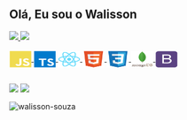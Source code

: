 ## Olá, Eu sou o Walisson
<div>
  <a href="https://github.com/walisson27">
  <img height="180em" src="https://github-readme-stats.vercel.app/api?username=walisson27&show_icons=true&theme=dark&include_all_commits=true&count_private=true"/>
  <img height="180em" src="https://github-readme-stats.vercel.app/api/top-langs/?username=walisson27&layout=compact&langs_count=16&theme=dark"/>
</div>
<div style="display: inline_block"><br>
  <img align="center" alt="ws-Js" height="30" width="40" src="https://raw.githubusercontent.com/devicons/devicon/master/icons/javascript/javascript-plain.svg">
  <img align="center" alt="ws-Ts" height="30" width="40" src="https://raw.githubusercontent.com/devicons/devicon/master/icons/typescript/typescript-plain.svg">
  <img align="center" alt="ws-React" height="30" width="40" src="https://raw.githubusercontent.com/devicons/devicon/master/icons/react/react-original.svg">
  <img align="center" alt="ws-HTML" height="30" width="40" src="https://raw.githubusercontent.com/devicons/devicon/master/icons/html5/html5-original.svg">
  <img align="center" alt="ws-CSS" height="30" width="40" src="https://raw.githubusercontent.com/devicons/devicon/master/icons/css3/css3-original.svg">
  <img align="center" alt="ws-mongo" height="30" width="40"  src="https://raw.githubusercontent.com/devicons/devicon/master/icons/mongodb/mongodb-original-wordmark.svg">
  <img align="center" alt="ws-boot"  height="30" width="40" src="https://raw.githubusercontent.com/devicons/devicon/master/icons/bootstrap/bootstrap-plain.svg">
</div>
  
  ##

<div> 
  <a href = "mailto: walisson_souza7@hotmail.com"><img src="https://img.shields.io/badge/-HOTMAIL-%23333?style=for-the-badge&logo=gmail&logoColor=white" target="_blank"></a>
  <a href="https://www.linkedin.com/in/walisson-souza/" target="_blank"><img src="https://img.shields.io/badge/-LinkedIn-%230077B5?style=for-the-badge&logo=linkedin&logoColor=white" target="_blank"></a> 

 
  
<p align="left"> <img src="https://komarev.com/ghpvc/?username=walisson27" alt="walisson-souza" /> </p>
